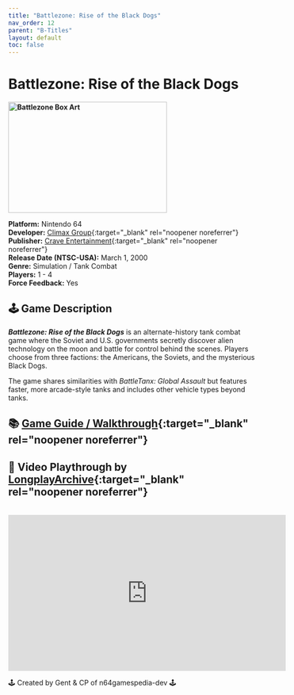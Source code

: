 ```yaml
---
title: "Battlezone: Rise of the Black Dogs"
nav_order: 12
parent: "B-Titles"
layout: default
toc: false
---
```


# Battlezone: Rise of the Black Dogs
<b>
<img src="https://gamepedia.cursecdn.com/gamia_gamepedia_en/thumb/e/e3/Front-Cover-Battlezone-Rise-of-the-Black-Dogs-NA-N64.jpg/450px-Front-Cover-Battlezone-Rise-of-the-Black-Dogs-NA-N64.jpg?version=b6906a45b0deaee7c41b9d040dacae6c" alt="Battlezone Box Art" style="object-fit:cover;width:320px;height:224px"/>
</b>

**Platform:** Nintendo 64  
**Developer:** [Climax Group](https://en.wikipedia.org/wiki/Climax_Group){:target="_blank" rel="noopener noreferrer"}  
**Publisher:** [Crave Entertainment](https://en.wikipedia.org/wiki/Crave_Entertainment){:target="_blank" rel="noopener noreferrer"}  
**Release Date (NTSC-USA):** March 1, 2000  
**Genre:** Simulation / Tank Combat  
**Players:** 1 - 4  
**Force Feedback:** Yes  

## 🕹️ Game Description
<em><strong>Battlezone: Rise of the Black Dogs</strong></em> is an alternate-history tank combat game where the Soviet and U.S. governments secretly discover alien technology on the moon and battle for control behind the scenes. Players choose from three factions: the Americans, the Soviets, and the mysterious Black Dogs.

The game shares similarities with *BattleTanx: Global Assault* but features faster, more arcade-style tanks and includes other vehicle types beyond tanks.

## 📚 [Game Guide / Walkthrough](https://gamefaqs.gamespot.com/n64/196739-battlezone-rise-of-the-black-dogs/faqs/9862){:target="_blank" rel="noopener noreferrer"}

## 🎥 Video Playthrough by [LongplayArchive](https://www.youtube.com/channel/UCM8XzXipyTsylZ_WsGKmdKQ){:target="_blank" rel="noopener noreferrer"}  
<br />
<iframe width="560" height="315" src="https://www.youtube.com/embed/PvdpV9YX9sc" title="Battlezone: Rise of the Black Dogs – Longplay by LongplayArchive" frameborder="0" allowfullscreen></iframe>

🕹️ Created by Gent & CP of n64gamespedia-dev 🕹️

<!-- Vault Format: n64gamespedia-dev -->
<!-- Protocol Source: _vault-specs/format-protocol.md -->
